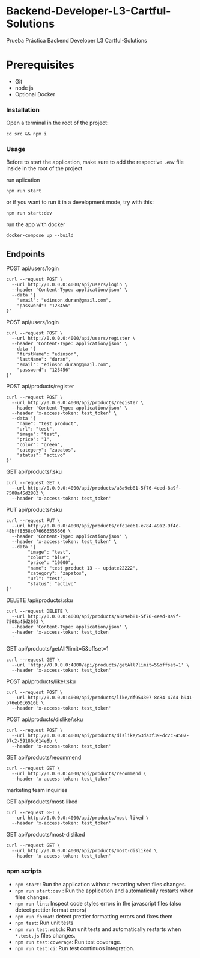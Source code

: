 # Backend-Developer-L3-Cartful-Solutions
Prueba Práctica Backend Developer L3 Cartful-Solutions
# Prerequisites
* Git
* node js
* Optional Docker

### Installation

Open a terminal in the root of the project:

```
cd src && npm i
```
### Usage
Before to start the application, make sure to add the respective `.env` file inside in the root of the project

run aplication 

```
npm run start
```

or if you want to run it in a development mode, try with this:

```
npm run start:dev
```

run the app with docker
```
docker-compose up --build
```
## Endpoints
POST api/users/login
```
curl --request POST \
  --url http://0.0.0.0:4000/api/users/login \
  --header 'Content-Type: application/json' \
  --data '{
	"email": "edinson.duran@gmail.com",
	"password": "123456"
}'
```

POST api/users/login

```
curl --request POST \
  --url http://0.0.0.0:4000/api/users/register \
  --header 'Content-Type: application/json' \
  --data '{
	"firstName": "edinson",
	"lastName": "duran",
	"email": "edinson.duran@gmail.com",
	"password": "123456"
}'
```

POST api/products/register
```
curl --request POST \
  --url http://0.0.0.0:4000/api/products/register \
  --header 'Content-Type: application/json' \
  --header 'x-access-token: test_token' \
  --data '{
	"name": "test product",
	"url": "test",
	"image": "test",
	"price": "1",
	"color": "green",
	"category": "zapatos",
	"status": "activo"
}'
```
GET api/products/:sku
```
curl --request GET \
  --url http://0.0.0.0:4000/api/products/a8a9eb81-5f76-4eed-8a9f-7508a45d2803 \
  --header 'x-access-token: test_token'
```
PUT api/products/:sku
```
curl --request PUT \
  --url http://0.0.0.0:4000/api/products/cfc1ee61-e784-49a2-9f4c-48bff8358c076666555666 \
  --header 'Content-Type: application/json' \
  --header 'x-access-token: test_token' \
  --data '{
		"image": "test",
		"color": "blue",
		"price": "10000",
		"name": "test product 13 -- update22222",
		"category": "zapatos",
		"url": "test",
		"status": "activo"
}'
```
DELETE /api/products/:sku
```
curl --request DELETE \
  --url http://0.0.0.0:4000/api/products/a8a9eb81-5f76-4eed-8a9f-7508a45d2803 \
  --header 'Content-Type: application/json' \
  --header 'x-access-token: test_token
  '
```
GET api/products/getAll?limit=5&offset=1
```
curl --request GET \
  --url 'http://0.0.0.0:4000/api/products/getAll?limit=5&offset=1' \
  --header 'x-access-token: test_token'
```
POST api/products/like/:sku

```
curl --request POST \
  --url http://0.0.0.0:4000/api/products/like/df954307-8c84-47d4-b941-b76eb0c6516b \
  --header 'x-access-token: test_token'
```
POST api/products/dislike/:sku

```
curl --request POST \
  --url http://0.0.0.0:4000/api/products/dislike/53da3f39-dc2c-4507-97c2-59186d614e8b \
  --header 'x-access-token: test_token'
```
GET api/products/recommend
```
curl --request GET \
  --url http://0.0.0.0:4000/api/products/recommend \
  --header 'x-access-token: test_token'
```
marketing team inquiries

GET api/products/most-liked
```
curl --request GET \
  --url http://0.0.0.0:4000/api/products/most-liked \
  --header 'x-access-token: test_token'
```

GET api/products/most-disliked
```
curl --request GET \
  --url http://0.0.0.0:4000/api/products/most-disliked \
  --header 'x-access-token: test_token'
```

### npm scripts

- `npm start`: Run the application without restarting when files changes.
- `npm run start:dev` : Run the application and automatically restarts when files changes.
- `npm run lint`: Inspect code styles errors in the javascript files (also detect prettier format errors)
- `npm run format`: detect prettier formatting errors and fixes them
- `npm test`: Run unit tests
- `npm run test:watch`: Run unit tests and automatically restarts when `*.test.js` files changes.
- `npm run test:coverage`: Run test coverage.
- `npm run test:ci`: Run test continuos integration.
